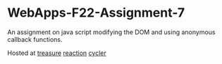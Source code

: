 # WebApps-F22-Assignment-7
An assignment on java script modifying the DOM and using anonymous callback functions.


Hosted at
[treasure](https://44-563-web-apps-f22.github.io/44563-webapps-assignment-7-Pravali7777/treasure.html)
[reaction](https://44-563-web-apps-f22.github.io/44563-webapps-assignment-7-Pravali7777/reaction.html)
[cycler](https://44-563-web-apps-f22.github.io/44563-webapps-assignment-7-Pravali7777/cycler.html)
